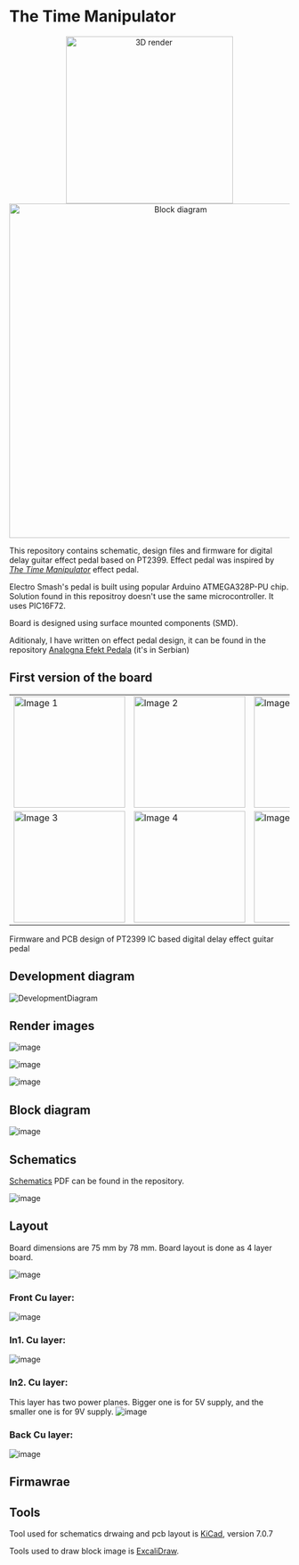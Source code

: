# The Time Manipulator

<p align="center">
  <img src="https://github.com/user-attachments/assets/add52ed0-eb6d-45c2-a73b-62471b15cc37" alt="3D render" width="300"/>
  <img src="https://github.com/user-attachments/assets/1e218f75-acb6-49e7-8b9a-b7f13842bf8a" alt="Block diagram" width="600"/>
</p>

This repository contains schematic, design files and firmware for digital delay guitar effect pedal based on PT2399.
Effect pedal was inspired by [_The Time Manipulator_](https://www.electrosmash.com/time-manipulator) effect pedal.

Electro Smash's pedal is built using popular Arduino ATMEGA328P-PU chip. 
Solution found in this repositroy doesn't use the same microcontroller. It uses PIC16F72.

Board is designed using surface mounted components (SMD).

Aditionaly, I have written on effect pedal design, it can be found in the repository [Analogna Efekt Pedala](./Analogna%20Efekt%20Pedala.pdf) (it's in Serbian)

## First version of the board

<table>
  <tr>
    <td><img src="https://github.com/user-attachments/assets/f98e938d-9887-4372-864f-4a4a66107280" alt="Image 1" width="200"/></td>
    <td><img src="https://github.com/user-attachments/assets/72c27344-82cb-4cb2-9c92-6979e74377d1" alt="Image 2" width="200"/></td>
    <td><img src="https://github.com/user-attachments/assets/bb3fa088-5605-4743-977b-243b9401c95e" alt="Image 2" width="200"/></td>
  </tr>
  <tr>
    <td><img src="https://github.com/user-attachments/assets/1e18355e-8ebe-4095-9a8f-a258416abe1a" alt="Image 3" width="200"/></td>
    <td><img src="https://github.com/user-attachments/assets/9d15bed4-8fb9-43c8-ad42-c9276e6c5d72" alt="Image 4" width="200"/></td>
    <td><img src="https://github.com/user-attachments/assets/fce24942-f342-4900-bc35-3f32ebbe8c5d" alt="Image 2" width="200"/></td>
  </tr>
</table>

Firmware and PCB design of PT2399 IC based digital delay  effect guitar pedal

## Development diagram

![DevelopmentDiagram](https://github.com/user-attachments/assets/a81dd1b5-45e5-4b70-b172-9b89799e178f)

## Render images

![image](https://github.com/user-attachments/assets/d36be784-8824-447e-932b-f6c6a2ffa0aa)

![image](https://github.com/user-attachments/assets/34eba947-9bc3-40aa-a790-ae2d59ff9661)

![image](https://github.com/user-attachments/assets/2036f512-581d-4ff5-b6ee-b78cd99036fd)

## Block diagram

![image](https://github.com/user-attachments/assets/5019b626-62c7-4185-ba83-11d744e5bb0b)

## Schematics
[Schematics](PT2399_DigitalEffectPedal.pdf) PDF can be found in the repository. 

![image](https://github.com/user-attachments/assets/09b07a00-c897-42f6-93b7-fe6db2b98f10)

## Layout

Board dimensions are 75 mm by 78 mm.
Board layout is done as 4 layer board.

![image](https://github.com/user-attachments/assets/fa902e97-4ac8-418b-9804-6f09f6c035a6)


### Front Cu layer:
![image](https://github.com/user-attachments/assets/1a1077c3-f0df-44ad-b8e0-bd0df1380432)

### In1. Cu layer:
![image](https://github.com/user-attachments/assets/7c73d51a-4de3-4ad0-8846-cb290e22a9bc)

### In2. Cu layer:
This layer has two power planes. Bigger one is for 5V supply, and the smaller one is for 9V supply.
![image](https://github.com/user-attachments/assets/fa978970-3983-405f-acd4-c4947d36de32)

### Back Cu layer:
![image](https://github.com/user-attachments/assets/00bdfabb-23f3-4e0c-8bc3-faa2a2a31881)

## Firmawrae

## Tools

Tool used for schematics drwaing and pcb layout is [KiCad](https://www.kicad.org/), version 7.0.7

Tools used to draw block image is [ExcaliDraw](https://excalidraw.com/).

